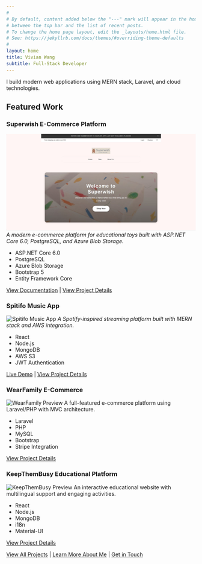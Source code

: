 ```yaml
---
#
# By default, content added below the "---" mark will appear in the home page
# between the top bar and the list of recent posts.
# To change the home page layout, edit the _layouts/home.html file.
# See: https://jekyllrb.com/docs/themes/#overriding-theme-defaults
#
layout: home
title: Vivian Wang
subtitle: Full-Stack Developer
---
```


I build modern web applications using MERN stack, Laravel, and cloud technologies.

## Featured Work

### Superwish E-Commerce Platform
![Superwish E-Commerce Platform](/assets/images/superwish-homepage.jpg)
*A modern e-commerce platform for educational toys built with ASP.NET Core 6.0, PostgreSQL, and Azure Blob Storage.*
- ASP.NET Core 6.0
- PostgreSQL
- Azure Blob Storage
- Bootstrap 5
- Entity Framework Core

[View Documentation](https://xuanwgit.github.io/Superwish_FSD04_AppDevII_ASP.NET_Project/) | [View Project Details](/projects/#superwish)

### Spitifo Music App
![Spitifo Music App](/assets/images/spitifo-preview.jpg)
*A Spotify-inspired streaming platform built with MERN stack and AWS integration.*
- React
- Node.js
- MongoDB
- AWS S3
- JWT Authentication

[Live Demo](https://spitifo.herokuapp.com) | [View Project Details](/projects/#spitifo)

### WearFamily E-Commerce
![WearFamily Preview](/assets/images/wearfamily-preview.jpg)
A full-featured e-commerce platform using Laravel/PHP with MVC architecture.
- Laravel
- PHP
- MySQL
- Bootstrap
- Stripe Integration

[View Project Details](/projects/#wearfamily)

### KeepThemBusy Educational Platform
![KeepThemBusy Preview](/assets/images/keepthembusy-preview.jpg)
An interactive educational website with multilingual support and engaging activities.
- React
- Node.js
- MongoDB
- i18n
- Material-UI

[View Project Details](/projects/#keepthembusy)

[View All Projects](/projects) | [Learn More About Me](/about) | [Get in Touch](/contact)
